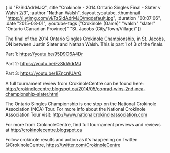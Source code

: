{:id "FzSIdAdrMJQ",
 :title "Crokinole - 2014 Ontario Singles Final - Slater v Walsh 2/3",
 :author "Nathan Walsh",
 :layout :youtube,
 :thumbnail "https://i.ytimg.com/vi/FzSIdAdrMJQ/mqdefault.jpg",
 :duration "00:07:06",
 :date "2015-08-01",
 :youtube-tags
 ["Crokinole (Game)"
  "walsh"
  "slater"
  "Ontario (Canadian Province)"
  "St. Jacobs (City/Town/Village)"]}


The final of the 2014 Ontario Singles Crokinole Championship, in St. Jacobs, ON between Justin Slater and Nathan Walsh. This is part 1 of 3 of the finals.

Part 1: https://youtu.be/95D9O6A4Dr

Part 2: https://youtu.be/FzSIdAdrMJ

Part 3: https://youtu.be/1iZncnlUArQ

A full tournament review from CrokinoleCentre can be found here: http://crokinolecentre.blogspot.ca/2014/05/conrad-wins-2nd-nca-championship-slater.html

The Ontario Singles Championship is one stop on the National Crokinole Association (NCA) Tour. For more info about the National Crokinole Association Tour visit: http://www.nationalcrokinoleassociation.com

For more from CrokinoleCentre, find full tournament previews and reviews at http://crokinolecentre.blogspot.ca

Follow crokinole results and action as it's happening on Twitter @CrokinoleCentre, https://twitter.com/CrokinoleCentre
